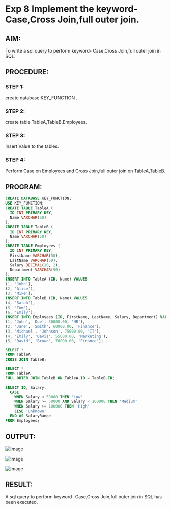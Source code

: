 # Exp 8 Implement the keyword- Case,Cross Join,full outer join.
## AIM:
To write a sql query to perform keyword- Case,Cross Join,full outer join in SQL.
## PROCEDURE:
### STEP 1:
create database KEY_FUNCTION  .
### STEP 2:
create table TableA,TableB,Employees.
### STEP 3:
Insert Value to the tables.
### STEP 4:
Perform Case on Employees and Cross Join,full outer join on TableA,TableB.
## PROGRAM:
```sql
CREATE DATABASE KEY_FUNCTION;
USE KEY_FUNCTION;
CREATE TABLE TableA (
  ID INT PRIMARY KEY,
  Name VARCHAR(50)
);
CREATE TABLE TableB (
  ID INT PRIMARY KEY,
  Name VARCHAR(50)
);
CREATE TABLE Employees (
  ID INT PRIMARY KEY,
  FirstName VARCHAR(50),
  LastName VARCHAR(50),
  Salary DECIMAL(10, 2),
  Department VARCHAR(50)
);
INSERT INTO TableA (ID, Name) VALUES
(1, 'John'),
(2, 'Alice'),
(3, 'Mike');
INSERT INTO TableB (ID, Name) VALUES
(4, 'Sarah'),
(5, 'Tom'),
(6, 'Emily');
INSERT INTO Employees (ID, FirstName, LastName, Salary, Department) VALUES
(1, 'John', 'Doe', 50000.00, 'HR'),
(2, 'Jane', 'Smith', 60000.00, 'Finance'),
(3, 'Michael', 'Johnson', 75000.00, 'IT'),
(4, 'Emily', 'Davis', 55000.00, 'Marketing'),
(5, 'David', 'Brown', 70000.00, 'Finance');

SELECT *
FROM TableA
CROSS JOIN TableB;

SELECT *
FROM TableA
FULL OUTER JOIN TableB ON TableA.ID = TableB.ID;

SELECT ID, Salary,
  CASE
    WHEN Salary < 50000 THEN 'Low'
    WHEN Salary >= 50000 AND Salary < 100000 THEN 'Medium'
    WHEN Salary >= 100000 THEN 'High'
    ELSE 'Unknown'
  END AS SalaryRange
FROM Employees;
```
## OUTPUT:
![image](https://github.com/Bharath745/DBMS-Ex-08/assets/94508354/dfb0be3d-c702-4ee4-99df-6be00b14d2e3)

![image](https://github.com/Bharath745/DBMS-Ex-08/assets/94508354/1858690d-b8ce-4405-a14c-3251a88edba4)

![image](https://github.com/Bharath745/DBMS-Ex-08/assets/94508354/029f1ba4-9165-4adb-b17b-c1885caa3515)



## RESULT:
A sql query to perform keyword- Case,Cross Join,full outer join in SQL has been executed.

